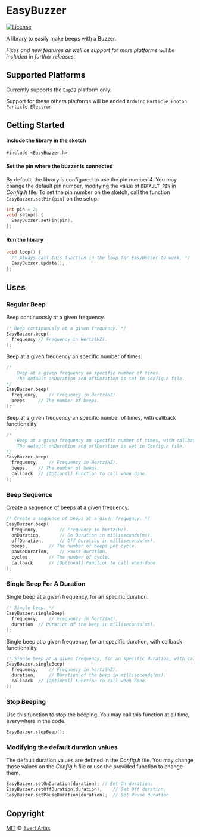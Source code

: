 # EasyBuzzer
[![License](http://img.shields.io/:license-mit-blue.svg)](http://doge.mit-license.org)

A library to easily make beeps with a Buzzer.

*Fixes and new features as well as support for more platforms will be included in further releases.*

## Supported Platforms

Currently supports the `Esp32` platform only.

Support for these others platforms will be added `Arduino`  `Particle Photon`  `Particle Electron`

## Getting Started

#### Include the library in the sketch

`#include <EasyBuzzer.h>`

#### Set the pin where the buzzer is connected

By default, the library is configured to use the pin number 4. You may change the default pin number, modifying the value of `DEFAULT_PIN`  in *Config.h* file. To set the pin number on the sketch, call the function `EasyBuzzer.setPin(pin)` on the setup.

```c++
int pin = 2;
void setup() {
  EasyBuzzer.setPin(pin);
};  
```

#### Run the library

``` c++
void loop() {
  /* Always call this function in the loop for EasyBuzzer to work. */
  EasyBuzzer.update();
};
```



## Uses

### Regular Beep

Beep continuously at a given frequency.

```c++
/* Beep continuously at a given frequency. */
EasyBuzzer.beep(
  frequency	// Frequency in Hertz(HZ).
);
```

Beep at a given frequency an specific number of times. 

```c++
/* 
	Beep at a given frequency an specific number of times. 
	The default onDuration and offDuration is set in Config.h file. 
*/
EasyBuzzer.beep(
  frequency,	// Frequency in Hertz(HZ).
  beeps		// The number of beeps.
);
```

Beep at a given frequency an specific number of times, with callback functionality.

```c++
/* 
	Beep at a given frequency an specific number of times, with callback functionality. 
	The default onDuration and offDuration is set in Config.h file.
*/
EasyBuzzer.beep(
  frequency,	// Frequency in Hertz(HZ).
  beeps,	// The number of beeps.
  callback	// [Optional] Function to call when done.
);
```



### Beep Sequence

Create a sequence of beeps at a given frequency. 

```c++
/* Create a sequence of beeps at a given frequency. */
EasyBuzzer.beep(
  frequency,		// Frequency in hertz(HZ).
  onDuration, 		// On Duration in milliseconds(ms).
  offDuration, 		// Off Duration in milliseconds(ms).
  beeps, 		// The number of beeps per cycle.
  pauseDuration, 	// Pause duration.
  cycles, 		// The number of cycle.
  callback		// [Optional] Function to call when done.
);	
```



### Single Beep For A Duration 

Single beep at a given frequency, for an specific duration.

```c++
/* Single beep. */
EasyBuzzer.singleBeep(
  frequency,	// Frequency in hertz(HZ).
  duration	// Duration of the beep in milliseconds(ms).
);
```

Single beep at a given frequency, for an specific duration, with callback functionality.

```c++
/* Single beep at a given frequency, for an specific duration, with callback functionality. */
EasyBuzzer.singleBeep(
  frequency, 	// Frequency in hertz(HZ).
  duration, 	// Duration of the beep in milliseconds(ms).
  callback	// [Optional] Function to call when done.
);
```



### Stop Beeping

Use this function to stop the beeping. You may call this function at all time, everywhere in the code.

```c++
EasyBuzzer.stopBeep();
```



### Modifying the default duration values

The default duration values are defined in the *Config.h* file. You may change those values on the *Config.h* file or use the provided function to change them.

```c++
EasyBuzzer.setOnDuration(duration);	// Set On duration.
EasyBuzzer.setOffDuration(duration);	// Set Off duration.
EasyBuzzer.setPauseDuration(duration);	// Set Pause duration.
```



## Copyright

[MIT](../LICENSE.md) © [Evert Arias](https://evert.ariascode.com/about)